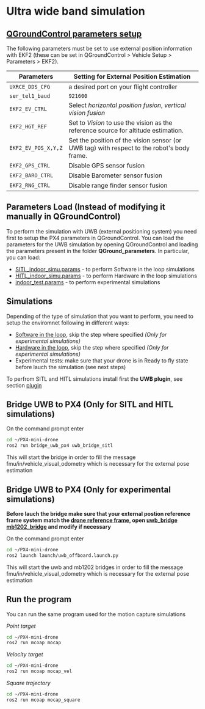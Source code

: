 # Ultra wide band simulation

## [QGroundControl parameters setup](https://docs.px4.io/main/en/ros/external_position_estimation.html#using-vision-or-motion-capture-systems-for-position-estimation)

The following parameters must be set to use external position information with EKF2 (these can be set in QGroundControl > Vehicle Setup > Parameters > EKF2).

|**Parameters** | **Setting for External Position Estimation** |
| --- | --- |
| `UXRCE_DDS_CFG`| a desired port on your flight controller|
| `ser_tel1_baud`| `921600`|
| `EKF2_EV_CTRL` | Select *horizontal position fusion*, *vertical vision fusion* |
| `EKF2_HGT_REF` | Set to *Vision* to use the vision as the reference source for altitude estimation. |
| `EKF2_EV_POS_X,Y,Z` | Set the position of the vision sensor (or UWB tag) with respect to the robot's body frame. |
| `EKF2_GPS_CTRL`| Disable GPS sensor fusion|
| `EKF2_BARO_CTRL`| Disable Barometer sensor fusion|
| `EKF2_RNG_CTRL`| Disable range finder sensor fusion|

## Parameters Load (Instead of modifying it manually in QGroundControl)

To perform the simulation with UWB (external positioning system) you need first to setup the PX4 parameters in QGroundControl. You can load the parameters for the UWB simulation by opening QGroundControl and loading the parameters present in the folder **QGround_parameters**. In particular, you can load:

* [SITL_indoor_simu.params](/QGround_parameters/SITL_indoor_simu.params) - to perform Software in the loop simulations
* [HITL_indoor_simu.params](/QGround_parameters/HITL_intdoor_simu.params) - to perform Hardware in the loop simulations
* [indoor_test.params](/QGround_parameters/indoor_test.params) - to perform experimental simulations

## Simulations

Depending of the type of simulation that you want to perform, you need to setup the enviromnet following in different ways:

* [Software in the loop](/docs/sitl.md), skip the step where specified *(Only for experimental simulations)*
* [Hardware in the loop](/docs/hitl.md), skip the step where specified *(Only for experimental simulations)*
* Experimental tests: make sure that your drone is in Ready to fly state before lauch the simulation (see next steps)

To perfrom SITL and HITL simulations install first the **UWB plugin**, see section [plugin](/docs/plugins.md)

## Bridge UWB to PX4 (Only for SITL and HITL simulations)

On the command prompt enter

```bash
cd ~/PX4-mini-drone
ros2 run bridge_uwb_px4 uwb_bridge_sitl
```

This will start the bridge in order to fill the message fmu/in/vehicle_visual_odometry which is necessary for the external pose estimation

## Bridge UWB to PX4 (Only for experimental simulations)

**Before lauch the bridge make sure that your external postion reference frame system match the [drone reference frame](https://docs.px4.io/main/en/ros/external_position_estimation.html#reference-frames-and-ros), open [uwb_bridge](/bridge_uwb_px4/bridge_uwb_px4/uwb_bridge.py) [mb1202_bridge](/bridge_mb1202_px4/bridge_mb1202_px4/mb_1202_bridge.py) and modify if necessary**

On the command prompt enter

```bash
cd ~/PX4-mini-drone
ros2 launch launch/uwb_offboard.launch.py
```

This will start the uwb and mb1202 bridges in order to fill the message fmu/in/vehicle_visual_odometry which is necessary for the external pose estimation

## Run the program

You can run the same program used for the motion capture simulations

*Point target*
  
```bash
cd ~/PX4-mini-drone
ros2 run mcoap mocap
```

*Velocity target*
  
```bash
cd ~/PX4-mini-drone
ros2 run mcoap mocap_vel
```

*Square trajectory*

```bash
cd ~/PX4-mini-drone
ros2 run mcoap mocap_square
```